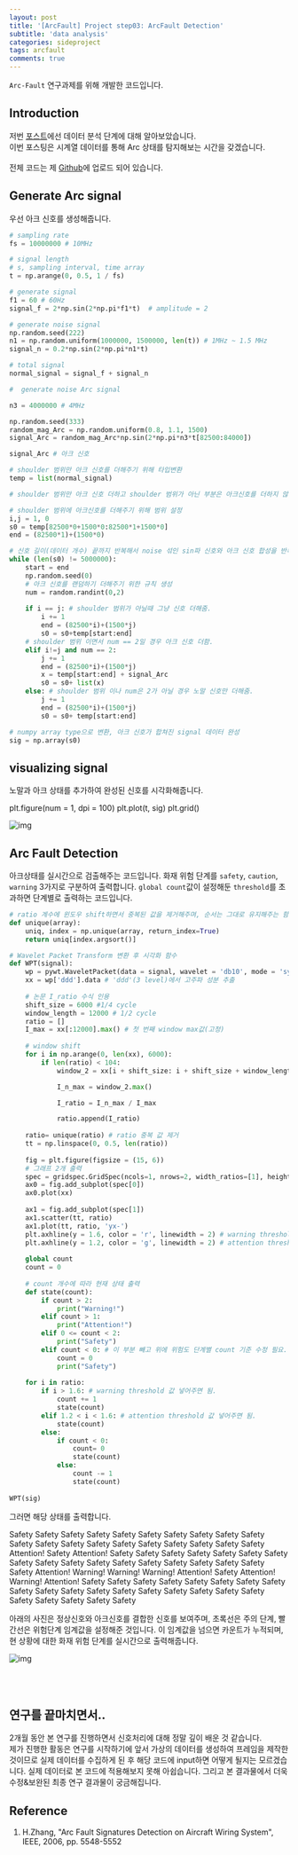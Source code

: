 ```yaml
---
layout: post
title: '[ArcFault] Project step03: ArcFault Detection'
subtitle: 'data analysis'
categories: sideproject
tags: arcfault
comments: true
---
```

`Arc-Fault` 연구과제를 위해 개발한 코드입니다.

## Introduction
저번 [포스트](https://geonkimdcu.github.io/sideproject/2021/02/09/SP-ArcFault-3/)에선 데이터 분석 단계에 대해 알아보았습니다. <br>
이번 포스팅은 시계열 데이터를 통해 Arc 상태를 탐지해보는 시간을 갖겠습니다. <br><br>
전체 코드는 제 [Github](https://github.com/GeonKimdcu/SideProject)에 업로드 되어 있습니다.

## Generate Arc signal
우선 아크 신호를 생성해줍니다.
```python
# sampling rate
fs = 10000000 # 10MHz

# signal length
# s, sampling interval, time array
t = np.arange(0, 0.5, 1 / fs)

# generate signal
f1 = 60 # 60Hz
signal_f = 2*np.sin(2*np.pi*f1*t)  # amplitude = 2

# generate noise signal
np.random.seed(222)
n1 = np.random.uniform(1000000, 1500000, len(t)) # 1MHz ~ 1.5 MHz
signal_n = 0.2*np.sin(2*np.pi*n1*t)

# total signal
normal_signal = signal_f + signal_n

#  generate noise Arc signal

n3 = 4000000 # 4MHz

np.random.seed(333)
random_mag_Arc = np.random.uniform(0.8, 1.1, 1500)
signal_Arc = random_mag_Arc*np.sin(2*np.pi*n3*t[82500:84000])

signal_Arc # 아크 신호

# shoulder 범위만 아크 신호를 더해주기 위해 타입변환
temp = list(normal_signal)

# shoulder 범위만 아크 신호 더하고 shoulder 범위가 아닌 부분은 아크신호를 더하지 않음.

# shoulder 범위에 아크신호를 더해주기 위해 범위 설정
i,j = 1, 0
s0 = temp[82500*0+1500*0:82500*1+1500*0]
end = (82500*1)+(1500*0)

# 신호 길이(데이터 개수) 끝까지 반복해서 noise 섞인 sin파 신호와 아크 신호 합성을 반복해줌.
while (len(s0) != 5000000):
    start = end
    np.random.seed(0)
    # 아크 신호를 랜덤하기 더해주기 위한 규칙 생성
    num = random.randint(0,2)
    
    if i == j: # shoulder 범위가 아닐때 그냥 신호 더해줌.
        i += 1
        end = (82500*i)+(1500*j)
        s0 = s0+temp[start:end]
    # shoulder 범위 이면서 num == 2일 경우 아크 신호 더함.
    elif i!=j and num == 2:
        j += 1
        end = (82500*i)+(1500*j)
        x = temp[start:end] + signal_Arc
        s0 = s0+ list(x) 
    else: # shoulder 범위 이나 num은 2가 아닐 경우 노말 신호만 더해줌.
        j += 1
        end = (82500*i)+(1500*j)
        s0 = s0+ temp[start:end] 

# numpy array type으로 변환, 아크 신호가 합쳐진 signal 데이터 완성        
sig = np.array(s0)
```

## visualizing signal

노말과 아크 상태를 추가하여 완성된 신호를 시각화해줍니다.

plt.figure(num = 1, dpi = 100)
plt.plot(t, sig)
plt.grid()

![img](/assets/img/arcpost/arc_picture01.png)

## Arc Fault Detection
아크상태를 실시간으로 검출해주는 코드입니다. 화재 위험 단계를 `safety`, `caution`, `warning` 3가지로 구분하여 출력합니다.
`global count`값이 설정해둔 `threshold`를 초과하면 단계별로 출력하는 코드입니다.

```python
# ratio 계수에 윈도우 shift하면서 중복된 값을 제거해주며, 순서는 그대로 유지해주는 함수 생성
def unique(array):
    uniq, index = np.unique(array, return_index=True)
    return uniq[index.argsort()]

# Wavelet Packet Transform 변환 후 시각화 함수
def WPT(signal):
    wp = pywt.WaveletPacket(data = signal, wavelet = 'db10', mode = 'symmetric') # 'db10'의 wavelet family 사용
    xx = wp['ddd'].data # 'ddd'(3 level)에서 고주파 성분 추출
    
    # 논문 I_ratio 수식 인용
    shift_size = 6000 #1/4 cycle
    window_length = 12000 # 1/2 cycle
    ratio = []
    I_max = xx[:12000].max() # 첫 번째 window max값(고정)
    
    # window shift
    for i in np.arange(0, len(xx), 6000):
        if len(ratio) < 104:
            window_2 = xx[i + shift_size: i + shift_size + window_length]

            I_n_max = window_2.max()

            I_ratio = I_n_max / I_max

            ratio.append(I_ratio)
            
    ratio= unique(ratio) # ratio 중복 값 제거
    tt = np.linspace(0, 0.5, len(ratio))
    
    fig = plt.figure(figsize = (15, 6))
    # 그래프 2개 출력
    spec = gridspec.GridSpec(ncols=1, nrows=2, width_ratios=[1], height_ratios=[1, 3])
    ax0 = fig.add_subplot(spec[0])
    ax0.plot(xx)
    
    ax1 = fig.add_subplot(spec[1])
    ax1.scatter(tt, ratio)
    ax1.plot(tt, ratio, 'yx-')
    plt.axhline(y = 1.6, color = 'r', linewidth = 2) # warning threshold
    plt.axhline(y = 1.2, color = 'g', linewidth = 2) # attention threshold
    
    global count
    count = 0
    
    # count 개수에 따라 현재 상태 출력
    def state(count):
        if count > 2:
            print("Warning!")
        elif count > 1:
            print("Attention!")
        elif 0 <= count < 2:
            print("Safety")
        elif count < 0: # 이 부분 빼고 위에 위험도 단계별 count 기준 수정 필요.
            count = 0
            print("Safety")
    
    for i in ratio:
        if i > 1.6: # warning threshold 값 넣어주면 됨.
            count += 1
            state(count)
        elif 1.2 < i < 1.6: # attention threshold 값 넣어주면 됨.
            state(count)
        else:
            if count < 0:
                count= 0
                state(count)
            else:
                count -= 1
                state(count)
    
WPT(sig)
```
그러면 해당 상태를 출력합니다.

Safety
Safety
Safety
Safety
Safety
Safety
Safety
Safety
Safety
Safety
Safety
Safety
Safety
Safety
Safety
Safety
Safety
Safety
Safety
Safety
Attention!
Safety
Attention!
Safety
Safety
Safety
Safety
Safety
Safety
Safety
Safety
Safety
Safety
Safety
Safety
Safety
Safety
Safety
Safety
Safety
Safety
Attention!
Warning!
Warning!
Warning!
Attention!
Safety
Attention!
Warning!
Attention!
Safety
Safety
Safety
Safety
Safety
Safety
Safety
Safety
Safety
Safety
Safety
Safety
Safety
Safety
Safety
Safety
Safety
Safety
Safety
Safety
Safety
Safety
Safety

아래의 사진은 정상신호와 아크신호를 결합한 신호를 보여주며,  초록선은 주의 단계, 빨간선은 위험단계 임계값을 설정해준 것입니다. 이 임계값을 넘으면 카운트가 누적되며, 현 상황에 대한 화재 위험 단계를 실시간으로 출력해줍니다.

![img](/assets/img/arcpost/arc_picture02.png)

<br><br>

## 연구를 끝마치면서..
2개월 동안 본 연구를 진행하면서 신호처리에 대해 정말 깊이 배운 것 같습니다. 
<br>
제가 진행한 활동은 연구를 시작하기에 앞서 가상의 데이터를 생성하여 프레임을 제작한 것이므로 실제 데이터를 수집하게 된 후 해당 코드에 input하면 어떻게 될지는 모르겠습니다. 실제 데이터로 본 코드에 적용해보지 못해 아쉽습니다. 그리고 본 결과물에서 더욱 수정&보완된 최종 연구 결과물이 궁금해집니다.


## Reference
1. H.Zhang, "Arc Fault Signatures Detection on Aircraft Wiring System", IEEE, 2006, pp. 5548-5552
